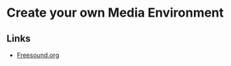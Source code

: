Create your own Media Environment
=================================

## Links

* [Freesound.org](https://www.freesound.org/)